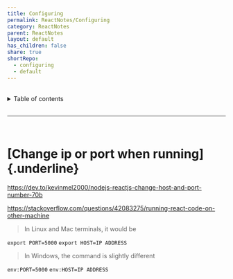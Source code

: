 ```yaml
---
title: Configuring
permalink: ReactNotes/Configuring
category: ReactNotes
parent: ReactNotes
layout: default
has_children: false
share: true
shortRepo:
  - configuring
  - default          
---
```


<br/>          

<details markdown="block">                
<summary>                
Table of contents                
</summary>                
{: .text-delta }                
1. TOC                
{:toc}                
</details>                

<br/>                
          
***                

<br/>

# [Change ip or port when running]{.underline}

<https://dev.to/kevinmel2000/nodejs-reactjs-change-host-and-port-number-70b>

<https://stackoverflow.com/questions/42083275/running-react-code-on-other-machine>

> In Linux and Mac terminals, it would be

```export PORT=5000```
```export HOST=IP ADDRESS```

> In Windows, the command is slightly different

```env:PORT=5000```
```env:HOST=IP ADDRESS```